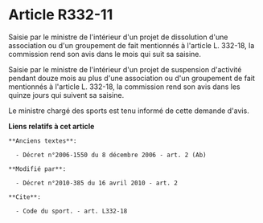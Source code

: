 # Article R332-11

Saisie par le ministre de l'intérieur d'un projet de dissolution d'une association ou d'un groupement de fait mentionnés à
l'article L. 332-18, la commission rend son avis dans le mois qui suit sa saisine. 

Saisie par le ministre de l'intérieur d'un projet de suspension d'activité pendant douze mois au plus d'une association ou
d'un groupement de fait mentionnés à l'article L. 332-18, la commission rend son avis dans les quinze jours qui suivent sa
saisine. 

Le ministre chargé des sports est tenu informé de cette demande d'avis.

**Liens relatifs à cet article**

	**Anciens textes**:

	  - Décret n°2006-1550 du 8 décembre 2006 - art. 2 (Ab)

	**Modifié par**:

	  - Décret n°2010-385 du 16 avril 2010 - art. 2

	**Cite**:

	  - Code du sport. - art. L332-18
